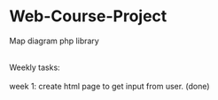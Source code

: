 # Web-Course-Project

Map diagram php library

<br />
Weekly tasks:
<br />
<br />
  week 1: create html page to get input from user. (done)
